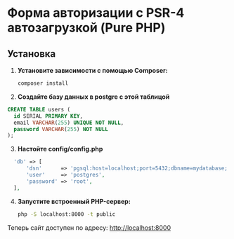 # Форма авторизации с PSR-4 автозагрузкой (Pure PHP)

## Установка

1. **Установите зависимости с помощью Composer:**
   ```bash
   composer install 
   ```
2. **Создайте базу данных в postgre с этой таблицой**
  ```sql
  CREATE TABLE users (
    id SERIAL PRIMARY KEY,
    email VARCHAR(255) UNIQUE NOT NULL,
    password VARCHAR(255) NOT NULL
  );
  ```
3. **Настойте config/config.php**
  ```php 
    'db' => [
        'dsn'      => 'pgsql:host=localhost;port=5432;dbname=mydatabase;',
        'user'     => 'postgres',
        'password' => 'root',
    ],
  ```
4. **Запустите встроенный PHP-сервер:**
   ```bash
   php -S localhost:8000 -t public
   ```

Теперь сайт доступен по адресу: [http://localhost:8000](http://localhost:8000)
